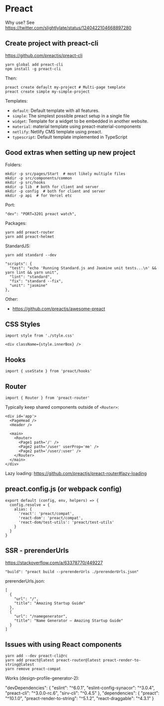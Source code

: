 # Preact

Why use? See https://twitter.com/slightlylate/status/1240422104668897280

## Create project with preact-cli

https://github.com/preactjs/preact-cli

    yarn global add preact-cli
    npm install -g preact-cli

Then:

    preact create default my-project # Multi-page template
    preact create simple my-simple-project

Templates:

- `default`: Default template with all features.
- `simple`: The simplest possible preact setup in a single file
- `widget`: Template for a widget to be embedded in another website.
- `material`: material template using preact-material-components
- `netlify`: Netlify CMS template using preact.
- `typescript`: Default template implemented in TypeScript

## Good extras when setting up new project

Folders:

    mkdir -p src/pages/Start  # most likely multiple files
    mkdir -p src/components/common
    mkdir -p src/hooks
    mkdir -p lib  # both for client and server
    mkdir -p config  # both for client and server
    mkdir -p api  # for Vercel etc

Port:
    
    "dev": "PORT=3201 preact watch",

Packages:

    yarn add preact-router
    yarn add preact-helmet

StandardJS:

    yarn add standard --dev

    "scripts": {
      "test": "echo 'Running Standard.js and Jasmine unit tests...\n' && yarn lint && yarn unit",
      "lint": "standard",
      "fix": "standard --fix",
      "unit": "jasmine"
    },

Other:

- https://github.com/preactjs/awesome-preact

## CSS Styles

    import style from './style.css'

    <div className={style.innerBox} />

## Hooks

    import { useState } from 'preact/hooks'

## Router

    import { Router } from 'preact-router'

Typically keep shared components outside of `<Router>`:

    <div id='app'>
      <PageHead />
      <Header />

      <main>
        <Router>
          <Page1 path='/' />
          <Page2 path='/user' userProp='me' />
          <Page2 path='/user/:user' />
        </Router>
      </main>
    </div>

Lazy loading: https://github.com/preactjs/preact-router#lazy-loading

## preact.config.js (or webpack config)

    export default (config, env, helpers) => {
      config.resolve = {
        alias: {
          'react': 'preact/compat',
          'react-dom': 'preact/compat',
          'react-dom/test-utils': 'preact/test-utils'
        }
      }
    }

## SSR - prerenderUrls

https://stackoverflow.com/a/63378770/449227

    "build": "preact build --prerenderUrls ./prerenderUrls.json"

prerenderUrls.json:

    [
      {
        "url": "/",
        "title": "Amazing Startup Guide"
      },
      {
        "url": "/namegenerator",
        "title": "Name Generator – Amazing Startup Guide"
      }
    ]

## Issues with using React components

    yarn add --dev preact-cli@rc
    yarn add preact@latest preact-router@latest preact-render-to-string@latest
    yarn remove preact-compat

Works (design-profile-generator-2):

  "devDependencies": {
    "eslint": "^6.0.1",
    "eslint-config-synacor": "^3.0.4",
    "preact-cli": "^3.0.0-rc.6",
    "sirv-cli": "^0.4.5"
  },
  "dependencies": {
    "preact": "^10.1.0",
    "preact-render-to-string": "^5.1.2",
    "react-draggable": "^4.3.1"
  }
